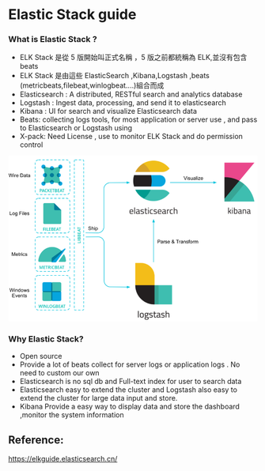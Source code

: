 # Elastic Stack guide

### What is Elastic Stack ?

- ELK Stack 是從 5 版開始叫正式名稱 ，5 版之前都統稱為 ELK,並沒有包含 beats
- ELK Stack 是由這些 ElasticSearch ,Kibana,Logstash ,beats (metricbeats,filebeat,winlogbeat....)組合而成
- Elasticsearch : A distributed, RESTful search and analytics database
- Logstash : Ingest data, processing, and send it to elasticsearch
- Kibana : UI for search and visualize Elasticsearch data
- Beats: collecting logs tools, for most application or server use , and pass to Elasticsearch or Logstash using
- X-pack: Need License , use to monitor ELK Stack and do permission control

![image](images/Introduction.png)

### Why Elastic Stack?

- Open source
- Provide a lot of beats collect for server logs or application logs . No need to custom our own
- Elasticsearch is no sql db and Full-text index for user to search data
- Elasticsearch easy to extend the cluster and Logstash also easy to extend the cluster for large data input and store.
- Kibana Provide a easy way to display data and store the dashboard ,monitor the system information

## Reference:

https://elkguide.elasticsearch.cn/
